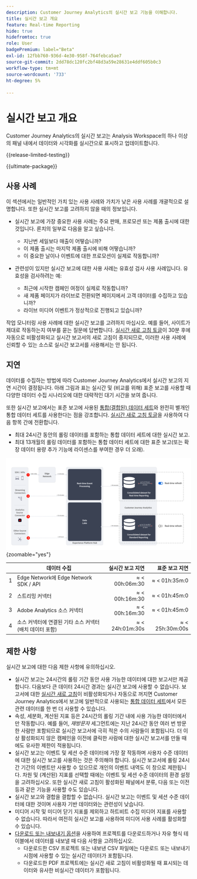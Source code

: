 ```yaml
---
description: Customer Journey Analytics의 실시간 보고 기능을 이해합니다.
title: 실시간 보고 개요
feature: Real-time Reporting
hide: true
hidefromtoc: true
role: User
badgePremium: label="Beta"
exl-id: 12fbb760-936d-4e30-958f-764febca5ae7
source-git-commit: 2dd78dc120fc2bf48d3a59e28631e4ddf605b0c3
workflow-type: tm+mt
source-wordcount: '733'
ht-degree: 5%

---
```


# 실시간 보고 개요

Customer Journey Analytics의 실시간 보고는 Analysis Workspace의 하나 이상의 패널 내에서 데이터와 시각화를 실시간으로 표시하고 업데이트합니다.

{{release-limited-testing}}

{{ultimate-package}}

## 사용 사례

이 섹션에서는 일반적인 가치 있는 사용 사례와 가치가 낮은 사용 사례를 개괄적으로 설명합니다. 또한 실시간 보고를 고려하지 않을 때의 정보입니다.

* 실시간 보고에 가장 중요한 사용 사례는 주요 판매, 프로모션 또는 제품 출시에 대한 것입니다.
론치의 일부로 다음을 알고 싶습니다.

   * 지난번 세일보다 매출이 어떻습니까?
   * 이 제품 출시는 마지막 제품 출시에 비해 어떻습니까?
   * 이 중요한 날이나 이벤트에 대한 프로모션이 실제로 작동합니까?

* 관련성이 있지만 실시간 보고에 대한 사용 사례는 유효성 검사 사용 사례입니다.
유효성을 검사하려는 예:

   * 최근에 시작한 캠페인 여정이 실제로 작동합니까?
   * 새 제품 페이지가 라이브로 전환되면 페이지에서 고객 데이터를 수집하고 있습니까?
   * 라이브 미디어 이벤트가 정상적으로 진행되고 있습니까?

작업 모니터링 사용 사례에 대한 실시간 보고를 고려하지 마십시오. 예를 들어, 사이트가 제대로 작동하는지 여부를 묻는 질문에 답변합니다. [실시간 새로 고침 토글](use-real-time.md)이 30분 후에 자동으로 비활성화되고 실시간 보고서의 새로 고침이 중지되므로, 이러한 사용 사례에 신뢰할 수 있는 소스로 실시간 보고서를 사용해서는 안 됩니다.


## 지연

데이터를 수집하는 방법에 따라 Customer Journey Analytics에서 실시간 보고의 지연 시간이 결정됩니다. 아래 그림과 표는 실시간 및 (비교를 위해) 표준 보고를 사용할 때 다양한 데이터 수집 시나리오에 대한 대략적인 대기 시간을 보여 줍니다.

또한 실시간 보고에서는 표준 보고에 사용된 [통합(결합된) 데이터 세트](/help/connections/combined-dataset.md)와 완전히 별개인 통합 데이터 세트를 사용한다는 점을 강조합니다. [실시간 새로 고침 토글](use-real-time.md)을 사용하여 다음 항목 간에 전환합니다.

* 최대 24시간 동안의 롤링 데이터를 포함하는 통합 데이터 세트에 대한 실시간 보고.
* 최대 13개월의 롤링 데이터를 포함하는 통합 데이터 세트에 대한 표준 보고(또는 확장 데이터 용량 추가 기능에 라이센스를 부여한 경우 더 오래).

![실시간 보고](assets/real-time-reporting-latencies.svg){zoomable="yes"}

| | 데이터 수집 | 실시간 보고 지연 | 표준 보고 지연 |
|:---:|---|--:|--:|
| 1 | Edge Network에 Edge Network SDK / API | &approx; &lt; 00h:06m:30 | &approx; &lt; 01h:35m:0 |
| 2 | 스트리밍 커넥터 | &approx; &lt; 00h:16m:30 | &approx; &lt; 01h:45m:0 |
| 3 | Adobe Analytics 소스 커넥터 | &approx; &lt; 00h:16m:30 | &approx; &lt; 01h:45m:0 |
| 4 | 소스 커넥터에 연결된 기타 소스 커넥터(배치 데이터 포함) | &approx; &lt; 24h:01m:30s | &approx; &lt; 25h:30m:00s |


## 제한 사항

실시간 보고에 대한 다음 제한 사항에 유의하십시오.

* 실시간 보고는 24시간의 롤링 기간 동안 사용 가능한 데이터에 대한 보고서만 제공합니다. 다음보다 큰 데이터   24시간 경과는 실시간 보고에 사용할 수 없습니다. 보고서에 대한 [실시간 새로 고침](use-real-time.md)이 비활성화되거나 자동으로 꺼지면 Customer Journey Analytics에서 보고에 일반적으로 사용되는 [통합 데이터 세트](/help/connections/combined-dataset.md)에서 모든 관련 데이터를 한 번 더 사용할 수 있습니다.
* 속성, 세분화, 계산된 지표 등은 24시간의 롤링 기간 내에 사용 가능한 데이터에서만 작동합니다. 예를 들어, *재방문자* 세그먼트에는 지난 24시간 동안 여러 번 방문한 사람만 포함되므로 실시간 보고서에 극히 적은 수의 사람들이 포함됩니다. 더 이상 활성화되지 않은 캠페인을 이전에 클릭한 사람에 대한 실시간 보고서를 만들 때에도 유사한 제한이 적용됩니다.
* 실시간 보고는 이벤트 및 세션 수준 데이터에 가장 잘 작동하며 사용자 수준 데이터에 대한 실시간 보고를 사용하는 것은 주의해야 합니다. 실시간 보고서에 롤링 24시간 기간의 이벤트만 사용할 수 있으므로 개인의 이벤트 내역도 이 창으로 제한됩니다. 차원 및 (계산된) 지표를 선택할 때에는 이벤트 및 세션 수준 데이터의 환경 설정을 고려하십시오. 또한 실시간 새로 고침이 활성화된 패널에서 분류, 다음 또는 이전 등과 같은 기능을 사용할 수도 있습니다.
* 실시간 보고와 결합을 결합할 수 없습니다. 실시간 보고는 이벤트 및 세션 수준 데이터에 대한 것이며 사용자 기반 데이터와는 관련성이 낮습니다.
* 미디어 시작 및 미디어 닫기 지표를 제외하고 하트비트 수집 미디어 지표를 사용할 수 없습니다. 따라서 여전히 실시간 보고를 사용하여 미디어 사용 사례를 활성화할 수 있습니다.
* [다운로드 또는 내보내기 옵션](/help/analysis-workspace/export/download-send.md)을 사용하여 프로젝트를 다운로드하거나 자유 형식 테이블에서 데이터를 내보낼 때 다음 사항을 고려하십시오.
   * 다운로드한 CSV 프로젝트 또는 내보낸 CSV 파일에는 다운로드 또는 내보내기 시점에 사용할 수 있는 실시간 데이터가 포함됩니다.
   * 다운로드한 PDF 프로젝트에는 실시간 새로 고침이 비활성화될 때 표시되는 데이터와 유사한 비실시간 데이터가 포함됩니다.
